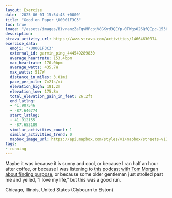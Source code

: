 ```yaml
---
layout: Exercise
date: '2025-06-01 15:54:43 +0000'
title: "Good on Paper \U0001F3C3"
toc: true
image: "/assets/images/B1vnanzZaFqvMPcpjV8GKyd3QEYp-0TWgs026QfQCpc-1536x2048.jpg.jpeg"
description:
strava_activity_url: https://www.strava.com/activities/14664630074
exercise_data:
  emoji: "\U0001F3C3"
  external_id: garmin_ping_444549289830
  average_heartrate: 153.4bpm
  max_heartrate: 170.0bpm
  average_watts: 435.7W
  max_watts: 517W
  distance_in_miles: 3.01mi
  pace_per_mile: 7m21s/mi
  elevation_high: 181.2m
  elevation_low: 175.8m
  total_elevation_gain_in_feet: 26.2ft
  end_latlng:
  - 41.907546
  - -87.646774
  start_latlng:
  - 41.912155
  - -87.653189
  similar_activities_count: 1
  similar_activities_trend: 0
  mapbox_image_url: https://api.mapbox.com/styles/v1/mapbox/streets-v11/static/path-5+787af2-1.0(why~Ftd_vOSNCFSNk%40v%40_A%60AQXk%40h%40Y%60%40e%40%60%40i%40v%40eAz%40_%40%60%40gAjBe%40n%40O%5EWZYf%40_%40f%40CLDhAAz%40BbAFlJCn%40B~CEtAHx%40Cd%40D%60%40h%40pCXbCNp%40XhBl%40_%40j%40e%40hCeB%5EUTKLOVOJCDE%5EOBED%3FRSRI%5EUvAeAr%40a%40%60%40INKFQZ%5Bv%40%5BJIFBFCHI%40MHOTUz%40c%40hAaAn%40Y%60%40%5DzAiA%7CDyBb%40Qn%40Of%40WjA%7B%40xBcA%60DcBb%40YZg%40JCXFd%40%3Fb%40EDEj%40I~BQtAOfBQ%5EMz%40s%40lA%7BAp%40s%40FK%40W%3FqDEoFC%5B%3FoBEy%40EsDFeBA%7DCCiF%3FsAA_%40%3Fe%40EaBF%7D%40%3FiAFsAGmAEaCGaB%40mBCcDBwCIeCBcBEu%40Bc%40Ec%40%3F_BAGACUDS%3Fc%40KOAm%40Ho%40B_%40AsEJgAAKBIFeAnBgBjCsAvB),pin-s-s+e5b22e(-87.65531,41.91388),pin-s-f+89ae00(-87.64532999999996,41.907750000000036)/auto/800x800?access_token=pk.eyJ1Ijoiam9zaGJlY2ttYW4iLCJhIjoiY205eWR2aDd1MWZ6djJrbXc4a3M0bWZleiJ9.XiG9OWkNcZk2QzjJbxLB4A
tags:
- running
---
```


Maybe it was because it is sunny and cool, or because I ran half an hour after coffee, or because I was listening to [this podcast with Tom Morgan about finding purpose](https://dialectic.fm/tom-morgan), or because some older gentleman just strolled past me and yelled, “I love my life,” but this was a good run.

Chicago, Illinois, United States (Clybourn to Elston)
